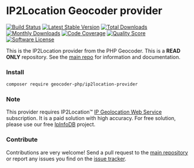 # IP2Location Geocoder provider
[![Build Status](https://travis-ci.org/geocoder-php/ip2location-provider.svg?branch=master)](http://travis-ci.org/geocoder-php/ip2location-provider)
[![Latest Stable Version](https://poser.pugx.org/geocoder-php/ip2location-provider/v/stable)](https://packagist.org/packages/geocoder-php/ip2location-provider)
[![Total Downloads](https://poser.pugx.org/geocoder-php/ip2location-provider/downloads)](https://packagist.org/packages/geocoder-php/ip2location-provider)
[![Monthly Downloads](https://poser.pugx.org/geocoder-php/ip2location-provider/d/monthly.png)](https://packagist.org/packages/geocoder-php/ip2location-provider)
[![Code Coverage](https://img.shields.io/scrutinizer/coverage/g/geocoder-php/ip2location-provider.svg?style=flat-square)](https://scrutinizer-ci.com/g/geocoder-php/ip2location-provider)
[![Quality Score](https://img.shields.io/scrutinizer/g/geocoder-php/ip2location-provider.svg?style=flat-square)](https://scrutinizer-ci.com/g/geocoder-php/ip2location-provider)
[![Software License](https://img.shields.io/badge/license-MIT-brightgreen.svg?style=flat-square)](LICENSE)

This is the IP2Location provider from the PHP Geocoder. This is a **READ ONLY** repository. See the
[main repo](https://github.com/geocoder-php/Geocoder) for information and documentation. 

### Install

```bash
composer require geocoder-php/ip2location-provider
```

### Note

This provider requires IP2Location™ [IP Geolocation Web Service](https://www.ip2location.com/web-service/ip2location) subscription. It is a paid solution with high accuracy. For free solution, please use our free [IpInfoDB](https://github.com/geocoder-php/Geocoder#ip) project.

### Contribute

Contributions are very welcome! Send a pull request to the [main repository](https://github.com/geocoder-php/Geocoder) or 
report any issues you find on the [issue tracker](https://github.com/geocoder-php/Geocoder/issues).
